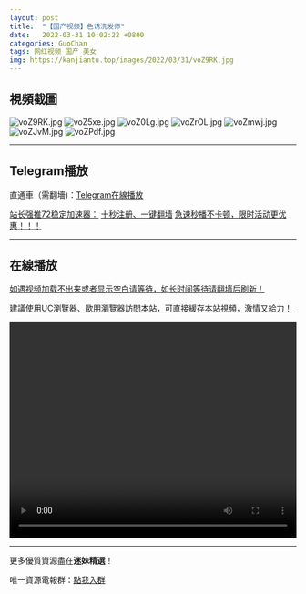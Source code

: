 ```yaml
---
layout: post
title:  "【国产视频】色诱洗发师"
date:   2022-03-31 10:02:22 +0800
categories: GuoChan
tags: 网红视频 国产 美女
img: https://kanjiantu.top/images/2022/03/31/voZ9RK.jpg
---
```



## 視頻截圖

![voZ9RK.jpg](https://kanjiantu.top/images/2022/03/31/voZ9RK.jpg)
![voZ5xe.jpg](https://kanjiantu.top/images/2022/03/31/voZ5xe.jpg)
![voZ0Lg.jpg](https://kanjiantu.top/images/2022/03/31/voZ0Lg.jpg)
![voZrOL.jpg](https://kanjiantu.top/images/2022/03/31/voZrOL.jpg)
![voZmwj.jpg](https://kanjiantu.top/images/2022/03/31/voZmwj.jpg)
![voZJvM.jpg](https://kanjiantu.top/images/2022/03/31/voZJvM.jpg)
![voZPdf.jpg](https://kanjiantu.top/images/2022/03/31/voZPdf.jpg)

* * *
## Telegram播放

直通車（需翻墻)：[Telegram在線播放](https://t.me/mimeijingxuan/139)

<u>站长强推72稳定加速器：</u> [十秒注册、一键翻墙](https://www.mimei.blog/skip/vpn.html)
<u>急速秒播不卡顿，限时活动更优惠！！！</u>
* * *
## 在線播放
<u>如遇视频加载不出来或者显示空白请等待，如长时间等待请翻墙后刷新！</u>

<u>建議使用UC瀏覽器、歐朋瀏覽器訪問本站，可直接緩存本站視頻，激情又給力！</u>
<center><video src="https://cdn.publer.io/uploads/videos/624490bedb2797743f728fa9/119c311468b6fb6249c7c6f8101a766a.mp4" width="100%" height="380px" controls="controls"></video></center>

* * *
更多優質資源盡在**迷妹精選**！

唯一資源電報群：[點我入群](https://t.me/mimeijingxuan)


